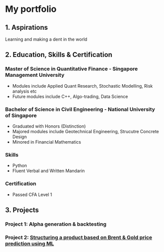 # My portfolio
## 1. Aspirations
Learning and making a dent in the world

## 2. Education, Skills & Certification
### Master of Science in Quantitative Finance - Singapore Management University
- Modules include Applied Quant Research, Stochastic Modelling, Risk analysis etc
- Future modules include C++, Algo-trading, Data Science
  
### Bachelor of Science in Civil Engineering - National University of Singapore
- Graduated with Honors (Distinction)
- Majored modules include Geotechnical Engineering, Strucutre Concrete Design
- Minored in Financial Mathematics
  
### Skills
- Python
- Fluent Verbal and Written Mandarin

### Certification
- Passed CFA Level 1

## 3. Projects
### Project 1: Alpha generation & backtesting

### Project 2: [Structuring a product based on Brent & Gold price prediction using ML](https://github.com/Liangrui0431/QF634-project/tree/main)
